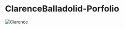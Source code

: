 # ClarenceBalladolid-Porfolio
![Clarence](https://github.com/LaLens/ClarenceBalladolid-Porfolio/assets/134753445/a15163f1-13ac-4cac-bf08-3e8679e6b952)
